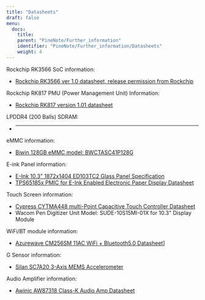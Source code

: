```yaml
---
title: "Datasheets"
draft: false
menu:
  docs:
    title:
    parent: "PineNote/Further_information"
    identifier: "PineNote/Further_information/Datasheets"
    weight: 4
---
```


Rockchip RK3566 SoC information:

* [Rockchip RK3566 ver 1.0 datasheet, release permission from Rockchip](https://files.pine64.org/doc/quartz64/Rockchip%20RK3566%20Datasheet%20V1.0-20201210.pdf)

Rockchip RK817 PMU (Power Management Unit) Information:

* [Rockchip RK817 version 1.01 datasheet](https://www.rockchip.fr/RK817%20datasheet%20V1.01.pdf)

LPDDR4 (200 Balls) SDRAM:

* ---

eMMC information:

* [Biwin 128GB eMMC model: BWCTASC41P128G](https://en.biwin.com.cn/product/detail/6)

E-ink Panel information:

* [E-Ink 10.3" 1872x1404 ED103TC2 Glass Panel Specification](https://files.pine64.org/doc/quartz64/Eink%20P-511-828-V1_ED103TC2%20Formal%20Spec%20V1.0_20190514.pdf)
* [TPS65185x PMIC for E-Ink Enabled Electronic Paper Display Datasheet](https://files.pine64.org/doc/datasheet/PineNote/TI%20PMU-TPS651851.pdf)

Touch Screen information:

* [Cypress CYTMA448 multi-Point Capacitive Touch Controller Datasheet](https://files.pine64.org/doc/datasheet/PineNote/CYTMA448_Summary_RevC_5-26-16.pdf)
* Wacom Pen Digitizer Unit Model: SUDE-10S15MI-01X for 10.3" Display Module

WiFi/BT module information:

* [Azurewave CM256SM 11AC WiFi + Bluetooth5.0 Datasheet](https://files.pine64.org/doc/datasheet/rockpro64/AW-CM256SM_DS_DF_V1.9_STD.pdf)]

G Sensor information:

* [Silan SC7A20 3-Axis MEMS Accelerometer](https://www.silan.com.cn/en/product/details/47.html#app01)

Audio Amplifier information:

* [Awinic AW87318 Class-K Audio Amp Datasheet](https://files.pine64.org/doc/datasheet/PineNote/Awinic%20AW87318%20Class-K%20Audio%20Amp%20Datasheet.pdf)
